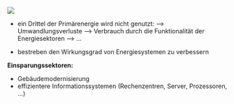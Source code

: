 ![](Pasted%20image%2020250110091304.png)
- ein Drittel der Primärenergie wird nicht genutzt:
--> Umwandlungsverluste
--> Verbrauch durch die Funktionalität der Energiesektoren
--> ...


- bestreben den Wirkungsgrad von Energiesystemen zu verbessern


**Einsparungssektoren:**
- Gebäudemodernisierung
- effizientere Informationssystemen (Rechenzentren, Server, Prozessoren, ...)